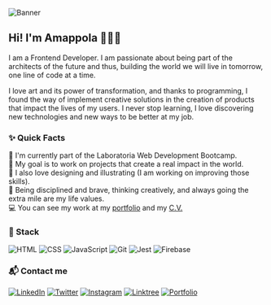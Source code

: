 ![Banner](https://imagizer.imageshack.com/img923/4813/brDQPL.jpg)
## Hi! I'm Amappola 👩🏻‍💻
I am a Frontend Developer. I am passionate about being part of the architects of the future and thus, building the world we will live in tomorrow, one line of code at a time.

I love art and its power of transformation, and thanks to programming, I found the way of implement creative solutions in the creation of products that impact the lives of my users. I never stop learning, I love discovering new technologies and new ways to be better at my job.

### ✨ Quick Facts
🧪  I'm currently part of the Laboratoria Web Development Bootcamp.  
🌌  My goal is to work on projects that create a real impact in the world.  
🌺  I also love designing and illustrating (I am working on improving those skills).  
💖  Being disciplined and brave, thinking creatively, and always going the extra mile are my life values.  
💻  You can see my work at my [portfolio](https://amappola7.github.io/amappola-portfolio/) and my [C.V.](https://drive.google.com/file/d/1I_SoiOs7c6p9y4ooJ-PrZAY2hk4eTp4P/view?usp=sharing) 

### 🤖 Stack
![HTML](https://imagizer.imageshack.com/img923/8532/JG8FsR.png)
![CSS](https://imagizer.imageshack.com/img924/6360/heqP2C.png)
![JavaScript](https://imagizer.imageshack.com/img922/8339/woHqHK.png)
![Git](https://imagizer.imageshack.com/img924/4479/MTP7Nc.png)
![Jest](https://imagizer.imageshack.com/img923/6271/LR3TPv.png)
![Firebase](https://imagizer.imageshack.com/img922/8863/zp06Au.png)
<!--
![Node.js](https://imagizer.imageshack.com/img924/9995/SbfK6s.png)
![React](https://imagizer.imageshack.com/img922/2437/whIQTj.png)
![Angular](https://imagizer.imageshack.com/img923/7229/ESuDTb.png)
![Prostgres](https://imagizer.imageshack.com/img924/8591/DMoX6m.png)
![SQL](https://imagizer.imageshack.com/img923/9462/WOz8G9.png)
![MySQL](https://imagizer.imageshack.com/img922/4548/YIK9lN.png)
![MongoDB](https://imagizer.imageshack.com/img923/4842/YeKNo0.png)
-->

### 📬 Contact me
[![LinkedIn](https://imagizer.imageshack.com/img922/6057/Si4Tg6.png)](https://www.linkedin.com/in/ana-maria-porras-pinto/)
[![Twitter](https://imagizer.imageshack.com/img923/4545/5UVnEm.png)](https://twitter.com/amappola7)
[![Instagram](https://imagizer.imageshack.com/img923/882/UQHGBG.png)](https://www.instagram.com/amappola7/)
[![Linktree](https://imagizer.imageshack.com/img924/1442/ifCTwj.png)](https://linktr.ee/amappola7)
[![Portfolio](https://imagizer.imageshack.com/img924/1808/G2cyZh.png)](https://amappola7.github.io/amappola-portfolio/)


